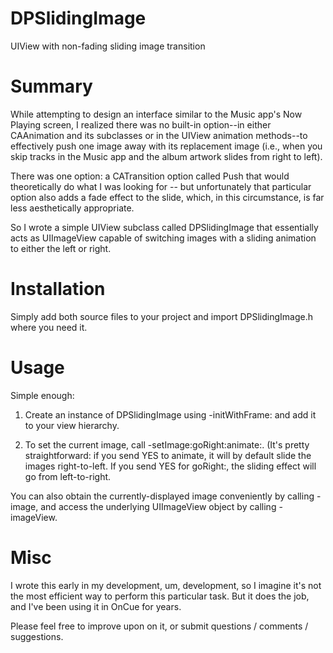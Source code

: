 DPSlidingImage
==============

UIView with non-fading sliding image transition


Summary
==============
While attempting to design an interface similar to the Music app's Now Playing screen, I realized there was no built-in option--in either CAAnimation and its subclasses or in the UIView animation methods--to effectively push one image away with its replacement image (i.e., when you skip tracks in the Music app and the album artwork slides from right to left).

There was one option: a CATransition option called Push that would theoretically do what I was looking for -- but unfortunately that particular option also adds a fade effect to the slide, which, in this circumstance, is far less aesthetically appropriate.

So I wrote a simple UIView subclass called DPSlidingImage that essentially acts as UIImageView capable of switching images with a sliding animation to either the left or right.

Installation
==============
Simply add both source files to your project and import DPSlidingImage.h where you need it.

Usage
==============
Simple enough:

1. Create an instance of DPSlidingImage using -initWithFrame: and add it to your view hierarchy.

2. To set the current image, call -setImage:goRight:animate:. (It's pretty straightforward: if you send YES to animate, it will by default slide the images right-to-left. If you send YES for goRight:, the sliding effect will go from left-to-right.

You can also obtain the currently-displayed image conveniently by calling -image, and access the underlying UIImageView object by calling -imageView.

Misc
==============
I wrote this early in my development, um, development, so I imagine it's not the most efficient way to perform this particular task. But it does the job, and I've been using it in OnCue for years.

Please feel free to improve upon on it, or submit questions / comments / suggestions.
